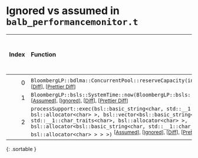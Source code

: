 # Ignored vs assumed in `balb_performancemonitor.t`

<script src="../sorttable.js"></script>

|   Index | Function                                                                                                                                                                                                                                                                                                                                                                                                    |   Difference in number of lines |   Function size difference in bytes |   Number of lines in assumed build | Number of bytes in assumed build   |   Number of lines in ignored build | Number of bytes in ignored build   |
|--------:|:------------------------------------------------------------------------------------------------------------------------------------------------------------------------------------------------------------------------------------------------------------------------------------------------------------------------------------------------------------------------------------------------------------|--------------------------------:|------------------------------------:|-----------------------------------:|:-----------------------------------|-----------------------------------:|:-----------------------------------|
|       0 | `BloombergLP::bdlma::ConcurrentPool::reserveCapacity(int)` <sup>\[[Assumed](0-assume)\], \[[Ignored](0-none)\], \[[Diff](0.diff.html)\], \[[Prettier Diff](0-diff.html)\]                                                                                                                                                                                                                                   |                              -1 |                                   0 |                                256 | 4,336,176                          |                                256 | 4,336,496                          |
|       1 | `BloombergLP::bsls::SystemTime::now(BloombergLP::bsls::SystemClockType::Enum)` <sup>\[[Assumed](1-assume)\], \[[Ignored](1-none)\], \[[Diff](1.diff.html)\], \[[Prettier Diff](1-diff.html)\]                                                                                                                                                                                                               |                             -11 |                                 -16 |                                 16 | 4,319,600                          |                                 32 | 4,319,840                          |
|       2 | `processSupport::exec(bsl::basic_string<char, std::__1::char_traits<char>, bsl::allocator<char> >, bsl::vector<bsl::basic_string<char, std::__1::char_traits<char>, bsl::allocator<char> >, bsl::allocator<bsl::basic_string<char, std::__1::char_traits<char>, bsl::allocator<char> > > >)` <sup>\[[Assumed](2-assume)\], \[[Ignored](2-none)\], \[[Diff](2.diff.html)\], \[[Prettier Diff](2-diff.html)\] |                             -13 |                                 -48 |                                256 | 4,224,144                          |                                304 | 4,224,144                          |
{: .sortable }
